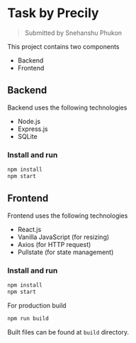 # Task by Precily

> Submitted by Snehanshu Phukon

This project contains two components

* Backend
* Frontend

## Backend

Backend uses the following technologies

* Node.js
* Express.js
* SQLite

### Install and run

```bash
npm install
npm start
```

## Frontend

Frontend uses the following technologies

* React.js
* Vanilla JavaScript (for resizing)
* Axios (for HTTP request)
* Pullstate (for state management)

### Install and run

```bash
npm install
npm start
```

For production build

```bash
npm run build
```

Built files can be found at `build` directory.

